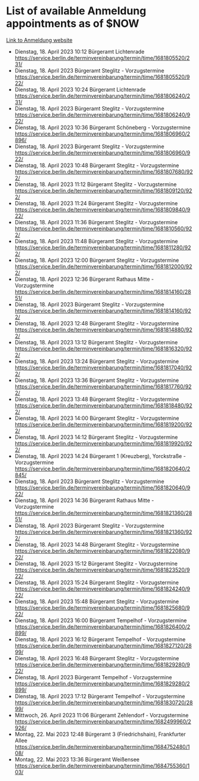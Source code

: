 # List of available Anmeldung appointments as of $NOW
[Link to Anmeldung website](https://service.berlin.de/terminvereinbarung/termin/tag.php?termin=1&anliegen[]=120686&dienstleisterlist=122210,122217,327316,122219,327312,122227,327314,122231,327346,122243,327348,122254,122252,329742,122260,329745,122262,329748,122271,327278,122273,327274,122277,327276,330436,122280,327294,122282,327290,122284,327292,122291,327270,122285,327266,122286,327264,122296,327268,150230,329760,122297,327286,122294,327284,122312,329763,122314,329775,122304,327330,122311,327334,122309,327332,317869,122281,327352,122279,329772,122283,122276,327324,122274,327326,122267,329766,122246,327318,122251,327320,122257,327322,122208,327298,122226,327300&herkunft=http%3A%2F%2Fservice.berlin.de%2Fdienstleistung%2F120686%2F)
- Dienstag, 18. April 2023 10:12 Bürgeramt Lichtenrade https://service.berlin.de/terminvereinbarung/termin/time/1681805520/231/
- Dienstag, 18. April 2023  Bürgeramt Steglitz - Vorzugstermine https://service.berlin.de/terminvereinbarung/termin/time/1681805520/922/
- Dienstag, 18. April 2023 10:24 Bürgeramt Lichtenrade https://service.berlin.de/terminvereinbarung/termin/time/1681806240/231/
- Dienstag, 18. April 2023  Bürgeramt Steglitz - Vorzugstermine https://service.berlin.de/terminvereinbarung/termin/time/1681806240/922/
- Dienstag, 18. April 2023 10:36 Bürgeramt Schöneberg - Vorzugstermine https://service.berlin.de/terminvereinbarung/termin/time/1681806960/2896/
- Dienstag, 18. April 2023  Bürgeramt Steglitz - Vorzugstermine https://service.berlin.de/terminvereinbarung/termin/time/1681806960/922/
- Dienstag, 18. April 2023 10:48 Bürgeramt Steglitz - Vorzugstermine https://service.berlin.de/terminvereinbarung/termin/time/1681807680/922/
- Dienstag, 18. April 2023 11:12 Bürgeramt Steglitz - Vorzugstermine https://service.berlin.de/terminvereinbarung/termin/time/1681809120/922/
- Dienstag, 18. April 2023 11:24 Bürgeramt Steglitz - Vorzugstermine https://service.berlin.de/terminvereinbarung/termin/time/1681809840/922/
- Dienstag, 18. April 2023 11:36 Bürgeramt Steglitz - Vorzugstermine https://service.berlin.de/terminvereinbarung/termin/time/1681810560/922/
- Dienstag, 18. April 2023 11:48 Bürgeramt Steglitz - Vorzugstermine https://service.berlin.de/terminvereinbarung/termin/time/1681811280/922/
- Dienstag, 18. April 2023 12:00 Bürgeramt Steglitz - Vorzugstermine https://service.berlin.de/terminvereinbarung/termin/time/1681812000/922/
- Dienstag, 18. April 2023 12:36 Bürgeramt Rathaus Mitte - Vorzugstermine https://service.berlin.de/terminvereinbarung/termin/time/1681814160/2851/
- Dienstag, 18. April 2023  Bürgeramt Steglitz - Vorzugstermine https://service.berlin.de/terminvereinbarung/termin/time/1681814160/922/
- Dienstag, 18. April 2023 12:48 Bürgeramt Steglitz - Vorzugstermine https://service.berlin.de/terminvereinbarung/termin/time/1681814880/922/
- Dienstag, 18. April 2023 13:12 Bürgeramt Steglitz - Vorzugstermine https://service.berlin.de/terminvereinbarung/termin/time/1681816320/922/
- Dienstag, 18. April 2023 13:24 Bürgeramt Steglitz - Vorzugstermine https://service.berlin.de/terminvereinbarung/termin/time/1681817040/922/
- Dienstag, 18. April 2023 13:36 Bürgeramt Steglitz - Vorzugstermine https://service.berlin.de/terminvereinbarung/termin/time/1681817760/922/
- Dienstag, 18. April 2023 13:48 Bürgeramt Steglitz - Vorzugstermine https://service.berlin.de/terminvereinbarung/termin/time/1681818480/922/
- Dienstag, 18. April 2023 14:00 Bürgeramt Steglitz - Vorzugstermine https://service.berlin.de/terminvereinbarung/termin/time/1681819200/922/
- Dienstag, 18. April 2023 14:12 Bürgeramt Steglitz - Vorzugstermine https://service.berlin.de/terminvereinbarung/termin/time/1681819920/922/
- Dienstag, 18. April 2023 14:24 Bürgeramt 1 (Kreuzberg), Yorckstraße - Vorzugstermine https://service.berlin.de/terminvereinbarung/termin/time/1681820640/2845/
- Dienstag, 18. April 2023  Bürgeramt Steglitz - Vorzugstermine https://service.berlin.de/terminvereinbarung/termin/time/1681820640/922/
- Dienstag, 18. April 2023 14:36 Bürgeramt Rathaus Mitte - Vorzugstermine https://service.berlin.de/terminvereinbarung/termin/time/1681821360/2851/
- Dienstag, 18. April 2023  Bürgeramt Steglitz - Vorzugstermine https://service.berlin.de/terminvereinbarung/termin/time/1681821360/922/
- Dienstag, 18. April 2023 14:48 Bürgeramt Steglitz - Vorzugstermine https://service.berlin.de/terminvereinbarung/termin/time/1681822080/922/
- Dienstag, 18. April 2023 15:12 Bürgeramt Steglitz - Vorzugstermine https://service.berlin.de/terminvereinbarung/termin/time/1681823520/922/
- Dienstag, 18. April 2023 15:24 Bürgeramt Steglitz - Vorzugstermine https://service.berlin.de/terminvereinbarung/termin/time/1681824240/922/
- Dienstag, 18. April 2023 15:48 Bürgeramt Steglitz - Vorzugstermine https://service.berlin.de/terminvereinbarung/termin/time/1681825680/922/
- Dienstag, 18. April 2023 16:00 Bürgeramt Tempelhof - Vorzugstermine https://service.berlin.de/terminvereinbarung/termin/time/1681826400/2899/
- Dienstag, 18. April 2023 16:12 Bürgeramt Tempelhof - Vorzugstermine https://service.berlin.de/terminvereinbarung/termin/time/1681827120/2899/
- Dienstag, 18. April 2023 16:48 Bürgeramt Steglitz - Vorzugstermine https://service.berlin.de/terminvereinbarung/termin/time/1681829280/922/
- Dienstag, 18. April 2023  Bürgeramt Tempelhof - Vorzugstermine https://service.berlin.de/terminvereinbarung/termin/time/1681829280/2899/
- Dienstag, 18. April 2023 17:12 Bürgeramt Tempelhof - Vorzugstermine https://service.berlin.de/terminvereinbarung/termin/time/1681830720/2899/
- Mittwoch, 26. April 2023 11:06 Bürgeramt Zehlendorf - Vorzugstermine https://service.berlin.de/terminvereinbarung/termin/time/1682499960/2926/
- Montag, 22. Mai 2023 12:48 Bürgeramt 3 (Friedrichshain), Frankfurter Allee https://service.berlin.de/terminvereinbarung/termin/time/1684752480/108/
- Montag, 22. Mai 2023 13:36 Bürgeramt Weißensee https://service.berlin.de/terminvereinbarung/termin/time/1684755360/103/
